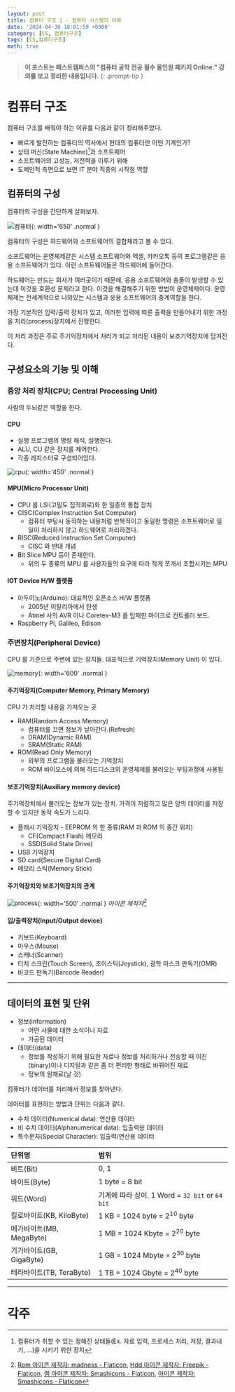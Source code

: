 ```yaml
---
layout: post
title: 컴퓨터 구조 1 - 컴퓨터 시스템의 이해
date: '2024-04-30 18:01:59 +0900'
category: [CS, 컴퓨터구조]
tags: [CS,컴퓨터구조]
math: true
---
```


> **이 포스트는 패스트캠퍼스의 "컴퓨터 공학 전공 필수 올인원 패키지 Online." 강의를 보고 정리한 내용입니다.**
{: .prompt-tip }

# 컴퓨터 구조
컴퓨터 구조를 배워야 하는 이유를 다음과 같이 정리해주었다.

- 빠르게 발전하는 컴퓨터의 역사에서 현대의 컴퓨터란 어떤 기계인가?
- 상태 머신(State Machine)[^fn1]과 소프트웨어
- 소프트웨어의 고성능, 저전력을 이루기 위해
- 도메인적 측면으로 보면 IT 분야 직종의 시작점 역할

## 컴퓨터의 구성
컴퓨터의 구성을 간단하게 살펴보자.

![컴퓨터](/assets/img/captures/1_cs.png){: width='650' .normal }

컴퓨터의 구성은 하드웨어와 소프트웨어의 결합체라고 볼 수 있다.

소프트웨어는 운영체제같은 시스템 소프트웨어와 엑셀, 카카오톡 등의 프로그램같은 응용 소프트웨어가 있다. 
이런 소프트웨어들은 하드웨어에 들어간다.

하드웨어는 만드는 회사가 여러곳이기 때문에, 응용 소프트웨어와 충돌이 발생할 수 있는데 이것을 호환성 문제라고 한다. 이것을 해결해주기 위한 방법이 운영체제이다. 운영체제는 전세계적으로 나와있는 시스템과 응용 소프트웨어의 중계역할을 한다.

가장 기본적인 입력/출력 장치가 있고, 이러한 입력에 따른 출력을 만들어내기 위한 과정을 처리(process)장치에서 진행한다.

이 처리 과정은 주로 주기억장치에서 처리가 되고 처리된 내용이 보조기억장치에 담겨진다.

## 구성요소의 기능 및 이해
### 중앙 처리 장치(CPU; Central Processing Unit)
사람의 두뇌같은 역할을 한다.

#### CPU
- 실행 프로그램의 명령 해석, 실행한다.
- ALU, CU 같은 장치를 제어한다.
- 각종 레지스터로 구성되어있다.

![cpu](/assets/img/captures/2_cpu.png){: width='450' .normal }

#### MPU(Micro Processor Unit)
- CPU 를 LSI(고밀도 집적회로)화 한 일종의 통합 장치
- CISC(Complex Instruction Set Computer)
    - 컴퓨터 부팅시 동작하는 내용처럼 반복적이고 동일한 명령은 소프트웨어로 일일이 처리하지 않고 하드웨어로 처리하겠다.
- RISC(Reduced Instruction Set Computer)
    - CISC 와 반대 개념
- Bit Slice MPU 등이 존재한다.
    - 위의 두 종류의 MPU 를 사용자들의 요구에 따라 작게 쪼개서 조합시키는 MPU

#### IOT Device H/W 플랫폼
- 아두이노(Arduino): 대표적인 오픈소스 H/W 플랫폼
    - 2005년 이탈리아에서 탄생
    - Atmel 사의 AVR 이나 Coretex-M3 를 탑재한 마이크로 컨트롤러 보드.
- Raspberry Pi, Galileo, Edison

### 주변장치(Peripheral Device)
CPU 를 기준으로 주변에 있는 장치들. 대표적으로 기억장치(Memory Unit) 이 있다.

![memory](/assets/img/captures/3_memory.png){: width='600' .normal }


#### 주기억장치(Computer Memory, Primary Memory)
CPU 가 처리할 내용을 가져오는 곳

- RAM(Random Access Memory)
    - 컴퓨터를 끄면 정보가 날아간다.(Refresh)
    - DRAM(Dynamic RAM)
    - SRAM(Static RAM)
- ROM(Read Only Memory)
    - 외부의 프로그램을 불러오는 기억장치
    - ROM 바이오스에 의해 하드디스크의 운영체제를 불러오는 부팅과정에 사용됨

#### 보조기억장치(Auxiliary memory device)
주기억장치에서 불러오는 정보가 있는 장치. 가격이 저렴하고 많은 양의 데이터를 저장할 수 있지만 동작 속도가 느리다.

- 플래시 기억장치 - EEPROM 의 한 종류(RAM 과 ROM 의 중간 위치)
    - CF(Compact Flash) 메모리
    - SSD(Solid State Drive)
- USB 기억장치
- SD card(Secure Digital Card)
- 메모리 스틱(Memory Stick)

#### 주기억장치와 보조기억장치의 관계
![process](/assets/img/captures/4_process.png){: width='500' .normal }
<em style="text-align: left;">아이콘 제작자[^fn2]</em>

#### 입/출력장치(Input/Output device)
- 키보드(Keyboard)
- 마우스(Mouse)
- 스캐너(Scanner)
- 터치 스크린(Touch Screen), 조이스틱(Joystick), 광학 마스크 판독기(OMR)
- 바코드 판독기(Barcode Reader)

---

## 데이터의 표현 및 단위
- 정보(information)
    - 어떤 사물에 대한 소식이나 자료
    - 가공된 데이터
- 데이터(data)
    - 정보를 작성하기 위해 필요한 자료나 정보를 처리하거나 전송할 때 이진(binary)이나 디지털과 같은 좀 더 편리한 형태로 바뀌어진 재료
    - 정보의 원재료(날 것)

컴퓨터가 데이터를 처리해서 정보를 찾아낸다.

데이터를 표현하는 방법과 단위는 다음과 같다.

- 수치 데이터(Numerical data): 연산용 데이터
- 비 수치 데이터(Alphanumerical data): 입출력용 데이터
- 특수문자(Special Character): 입출력/연산용 데이터

|단위명|범위|
|:--|:--|
|비트(Bit)|0, 1|
|바이트(Byte)|1 byte = 8 bit|
|워드(Word)|기계에 따라 상이. 1 Word = `32 bit` or `64 bit`|
|킬로바이트(KB, KiloByte)|1 KB = 1024 byte = $2^{10}$ byte|
|메가바이트(MB, MegaByte)|1 MB = 1024 Kbyte = $2^{20}$ byte|
|기가바이트(GB, GigaByte)|1 GB = 1024 Mbyte = $2^{30}$ byte|
|테라바이트(TB, TeraByte)|1 TB = 1024 Gbyte = $2^{40}$ byte|

---

# 각주
[^fn1]: 컴퓨터가 취할 수 있는 정해진 상태들(Ex. 자료 입력, 프로세스 처리, 저장, 결과내기, ...)을 시키기 위한 장치
[^fn2]: <a href="https://www.flaticon.com/kr/free-icons/rom" title="rom 아이콘">Rom 아이콘 제작자: madness - Flaticon</a>, <a href="https://www.flaticon.com/kr/free-icons/hdd" title="hdd 아이콘">Hdd 아이콘 제작자: Freepik - Flaticon</a>, <a href="https://www.flaticon.com/kr/free-icons/" title="램 아이콘">램 아이콘 제작자: Smashicons - Flaticon</a>, <a href="https://www.flaticon.com/kr/free-icons/" title=" 아이콘"> 아이콘 제작자: Smashicons - Flaticon</a>